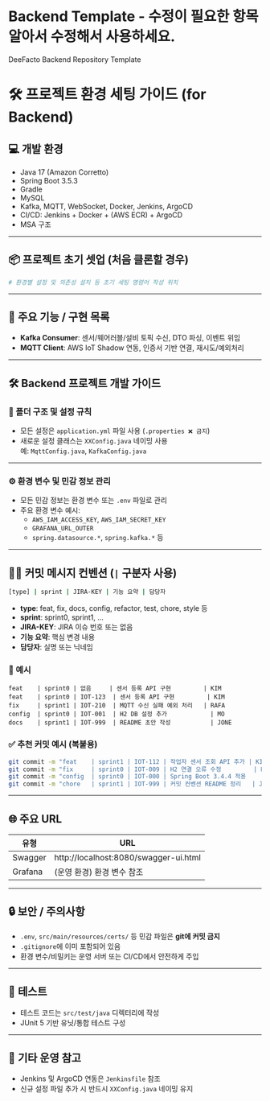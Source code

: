 # Backend Template - 수정이 필요한 항목 알아서 수정해서 사용하세요.
DeeFacto Backend Repository Template


# 🛠️ 프로젝트 환경 세팅 가이드 (for Backend)

## 💻 개발 환경

- Java 17 (Amazon Corretto)
- Spring Boot 3.5.3
- Gradle
- MySQL
- Kafka, MQTT, WebSocket, Docker, Jenkins, ArgoCD
- CI/CD: Jenkins + Docker + (AWS ECR) + ArgoCD
- MSA 구조

---

## 📦 프로젝트 초기 셋업 (처음 클론할 경우)

```bash
# 환경별 설정 및 의존성 설치 등 초기 세팅 명령어 작성 위치
```

---

## 🧩 주요 기능 / 구현 목록

- **Kafka Consumer**: 센서/웨어러블/설비 토픽 수신, DTO 파싱, 이벤트 위임
- **MQTT Client**: AWS IoT Shadow 연동, 인증서 기반 연결, 재시도/예외처리

---

## 🛠️ Backend 프로젝트 개발 가이드

### 📁 폴더 구조 및 설정 규칙

- 모든 설정은 `application.yml` 파일 사용 (`.properties ❌ 금지`)
- 새로운 설정 클래스는 `XXConfig.java` 네이밍 사용  
  예: `MqttConfig.java`, `KafkaConfig.java`

---

### ⚙️ 환경 변수 및 민감 정보 관리

- 모든 민감 정보는 환경 변수 또는 `.env` 파일로 관리
- 주요 환경 변수 예시:
  - `AWS_IAM_ACCESS_KEY`, `AWS_IAM_SECRET_KEY`
  - `GRAFANA_URL_OUTER`
  - `spring.datasource.*`, `spring.kafka.*` 등

---

## 🧑‍💻 커밋 메시지 컨벤션 (`|` 구분자 사용)

```bash
[type] | sprint | JIRA-KEY | 기능 요약 | 담당자
```

- **type**: feat, fix, docs, config, refactor, test, chore, style 등
- **sprint**: sprint0, sprint1, ...
- **JIRA-KEY**: JIRA 이슈 번호 또는 없음
- **기능 요약**: 핵심 변경 내용
- **담당자**: 실명 또는 닉네임

### 📌 예시

```
feat    | sprint0 | 없음     | 센서 등록 API 구현         | KIM
feat    | sprint0 | IOT-123  | 센서 등록 API 구현         | KIM
fix     | sprint1 | IOT-210  | MQTT 수신 실패 예외 처리   | RAFA
config  | sprint0 | IOT-001  | H2 DB 설정 추가            | MO
docs    | sprint1 | IOT-999  | README 초안 작성           | JONE
```

### ✅ 추천 커밋 예시 (복붙용)

```bash
git commit -m "feat    | sprint1 | IOT-112 | 작업자 센서 조회 API 추가 | KIM"
git commit -m "fix     | sprint0 | IOT-009 | H2 연결 오류 수정         | RAFA"
git commit -m "config  | sprint0 | IOT-000 | Spring Boot 3.4.4 적용    | MO"
git commit -m "chore   | sprint1 | IOT-999 | 커밋 컨벤션 README 정리   | JONE"
```

---

## 🌐 주요 URL

| 유형     | URL                              |
|----------|-----------------------------------|
| Swagger  | http://localhost:8080/swagger-ui.html |
| Grafana  | (운영 환경) 환경 변수 참조        |

---

## 🔒 보안 / 주의사항

- `.env`, `src/main/resources/certs/` 등 민감 파일은 **git에 커밋 금지**
- `.gitignore`에 이미 포함되어 있음
- 환경 변수/비밀키는 운영 서버 또는 CI/CD에서 안전하게 주입

---

## 🧪 테스트

- 테스트 코드는 `src/test/java` 디렉터리에 작성
- JUnit 5 기반 유닛/통합 테스트 구성

---

## 🚧 기타 운영 참고

- Jenkins 및 ArgoCD 연동은 `Jenkinsfile` 참조
- 신규 설정 파일 추가 시 반드시 `XXConfig.java` 네이밍 유지

